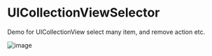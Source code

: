 # UICollectionViewSelector
Demo for UICollectionView select many item, and remove action etc.


![image](https://www.hanmingjie.com/githubvideo/UICollectionSelector-iPhone.gif)

